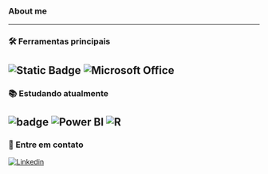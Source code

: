 ### About me

---
### 🛠 Ferramentas principais

![Static Badge](https://img.shields.io/badge/SQlite-%23003B57?style=for-the-badge&logo=SQlite)   ![Microsoft Office](https://img.shields.io/badge/Microsoft_Office-D83B01?style=for-the-badge&logo=microsoft-office&logoColor=white)
---

### 📚 Estudando atualmente

![badge](https://img.shields.io/badge/Python-FFD43B?style=for-the-badge&logo=python&logoColor=blue) ![Power BI](https://img.shields.io/badge/Power_BI-F2C811?style=for-the-badge&logo=power-bi&logoColor=black) ![R](https://img.shields.io/badge/R-276DC3?style=for-the-badge&logo=r&logoColor=white)
---

### 💬 Entre em contato 

[![Linkedin](https://img.shields.io/badge/Linkedin-2986cc?style=for-the-badge&logo=linkedin&logoColor=white&cacheSeconds=https%3A%2F%2Flinkedin.com%2Fin%2Fbruno-paes-dev%2F
)](https://linkedin.com/in/bruno-paes-dev/)
